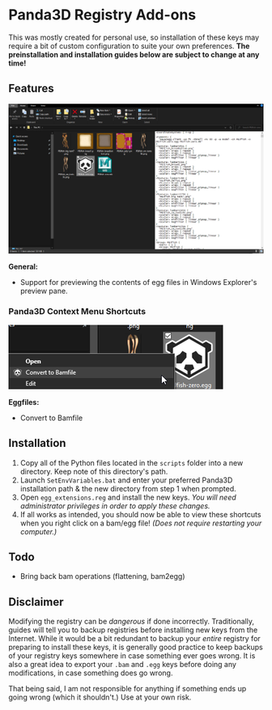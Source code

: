 # Panda3D Registry Add-ons

This was mostly created for personal use, so installation of these keys may require a bit of custom configuration to suite your own preferences. **The preinstallation and installation guides below are subject to change at any time!**

## Features

![Preview Eggfiles in Windows Explorer preview panel.](img/feature_1.png)

**General:**
- Support for previewing the contents of egg files in Windows Explorer's preview pane.

### Panda3D Context Menu Shortcuts

![Convert to Bamfile in Windows Explorer context menu.](img/feature_2.png)

**Eggfiles:**
- Convert to Bamfile


## Installation

1) Copy all of the Python files located in the ``scripts`` folder into a new directory. Keep note of this directory's path.
2) Launch ``SetEnvVariables.bat`` and enter your preferred Panda3D installation path & the new directory from step 1 when prompted.
3) Open ``egg_extensions.reg`` and install the new keys. *You will need administrator privileges in order to apply these changes.*
6) If all works as intended, you should now be able to view these shortcuts when you right click on a bam/egg file! *(Does not require restarting your computer.)*

## Todo

- Bring back bam operations (flattening, bam2egg)


## Disclaimer

Modifying the registry can be *dangerous* if done incorrectly. Traditionally, guides will tell you to backup registries before installing new keys from the Internet. While it would be a bit redundant to backup your *entire* registry for preparing to install these keys, it is generally good practice to keep backups of your registry keys somewhere in case something ever goes wrong. It is also a great idea to export your ``.bam`` and ``.egg`` keys before doing any modifications, in case something does go wrong.

That being said, I am not responsible for anything if something ends up going wrong (which it shouldn't.) Use at your own risk.

